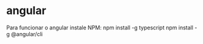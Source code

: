 # angular

Para funcionar o angular instale
NPM:
    npm install -g typescript
    npm install -g @angular/cli